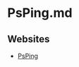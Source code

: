 # PsPing.md

## Websites

* [PsPing](https://learn.microsoft.com/en-us/sysinternals/downloads/psping)
